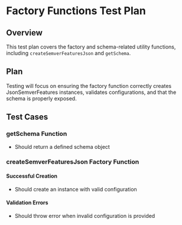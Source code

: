 # Factory Functions Test Plan

## Overview
This test plan covers the factory and schema-related utility functions, including `createSemverFeaturesJson` and `getSchema`.

## Plan
Testing will focus on ensuring the factory function correctly creates JsonSemverFeatures instances, validates configurations, and that the schema is properly exposed.

## Test Cases

### getSchema Function
- Should return a defined schema object

### createSemverFeaturesJson Factory Function

#### Successful Creation
- Should create an instance with valid configuration

#### Validation Errors
- Should throw error when invalid configuration is provided 